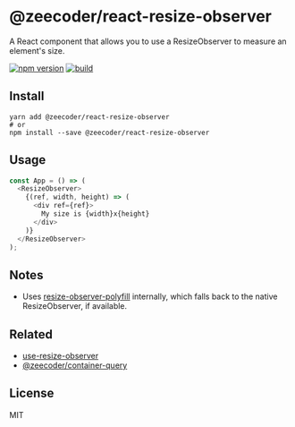 # @zeecoder/react-resize-observer

A React component that allows you to use a ResizeObserver to measure an element's size.

[![npm version](https://badge.fury.io/js/%40zeecoder%2Freact-resize-observer.svg)](https://npmjs.com/package/@zeecoder/react-resize-observer)
[![build](https://travis-ci.org/ZeeCoder/react-resize-observer.svg?branch=master)](https://travis-ci.org/ZeeCoder/react-resize-observer)

## Install

```
yarn add @zeecoder/react-resize-observer
# or
npm install --save @zeecoder/react-resize-observer
```

## Usage

```js
const App = () => (
  <ResizeObserver>
    {(ref, width, height) => (
      <div ref={ref}>
        My size is {width}x{height}
      </div>
    )}
  </ResizeObserver>
);
```

## Notes

- Uses [resize-observer-polyfill](https://github.com/que-etc/resize-observer-polyfill)
  internally, which falls back to the native ResizeObserver, if available.

## Related

- [use-resize-observer](https://github.com/ZeeCoder/use-resize-observer)
- [@zeecoder/container-query](https://github.com/ZeeCoder/container-query)

## License

MIT
